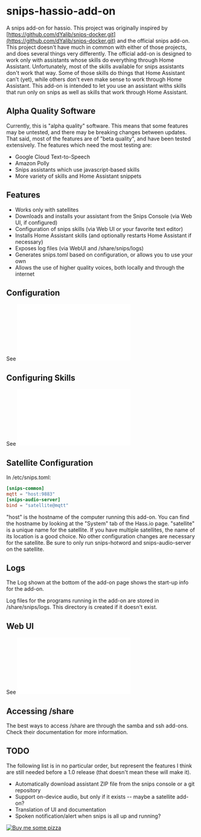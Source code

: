 # snips-hassio-add-on
A snips add-on for hassio.  This project was originally inspired by
[https://github.com/dYalib/snips-docker.git](https://github.com/dYalib/snips-docker.git)
and the official snips add-on.  This project doesn't have much in common
with either of those projects, and does several things very differently.
The official add-on is designed to work only with assistants whose skills do
everything through Home Assistant.  Unfortunately, most of the skills
available for snips assistants don't work that way.  Some of those skills do
things that Home Assistant can't (yet), while others don't even make sense
to work through Home Assistant.  This add-on is intended to let you use an
assistant withs skills that run only on snips as well as skills that work
through Home Assistant.

## Alpha Quality Software
Currently, this is "alpha quality" software.  This means that some features
may be untested, and there may be breaking changes between updates.
That said, most of the features are of "beta quality", and have been tested
extensively.  The features which need the most testing are:

- Google Cloud Text-to-Speech
- Amazon Polly
- Snips assistants which use javascript-based skills
- More variety of skills and Home Assistant snippets

## Features
- Works only with satellites
- Downloads and installs your assistant from the Snips Console (via Web UI, if configured)
- Configuration of snips skills (via Web UI or your favorite text editor)
- Installs Home Assistant skills (and optionally restarts Home Assistant if necessary)
- Exposes log files (via WebUI and /share/snips/logs)
- Generates snips.toml based on configuration, or allows you to use your own
- Allows the use of higher quality voices, both locally and through the internet

## Configuration
See ![Add-on Configuration](/snips-base/Add-onConfiguration.md)

## Configuring Skills
See ![Snips Configuration](/snips-base/SnipsConfiguration.md)

## Satellite Configuration
In /etc/snips.toml:
```toml
[snips-common]
mqtt = "host:9883"
[snips-audio-server]
bind = "satellite@mqtt"
```
"host" is the hostname of the computer running this add-on.  You can find
the hostname by looking at the "System" tab of the Hass.io page.
"satellite" is a unique name for the satellite.  If you have multiple
satellites, the name of its location is a good choice.  No other
configuration changes are necessary for the satellite.  Be sure to only run
snips-hotword and snips-audio-server on the satellite.

## Logs
The Log shown at the bottom of the add-on page shows the start-up info for
the add-on.

Log files for the programs running in the add-on are stored in
/share/snips/logs.  This directory is created if it doesn't exist.
 
## Web UI
See ![Web UI](/snips-base/WebUI.md)

## Accessing /share
The best ways to access /share are through the samba and ssh add-ons.  Check
their documentation for more information.

## TODO
The following list is in no particular order, but represent the features I
think are still needed before a 1.0 release (that doesn't mean these will
make it).

- Automatically download assistant ZIP file from the snips console or a git repository
- Support on-device audio, but only if it exists -- maybe a satellite add-on?
- Translation of UI and documentation
- Spoken notification/alert when snips is all up and running?

[![Buy me some pizza](https://www.buymeacoffee.com/assets/img/custom_images/orange_img.png)](https://www.buymeacoffee.com/qpunYPZx5)
